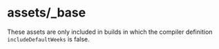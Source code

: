 # assets/_base

These assets are only included in builds in which the compiler definition `includeDefaultWeeks` is false.
